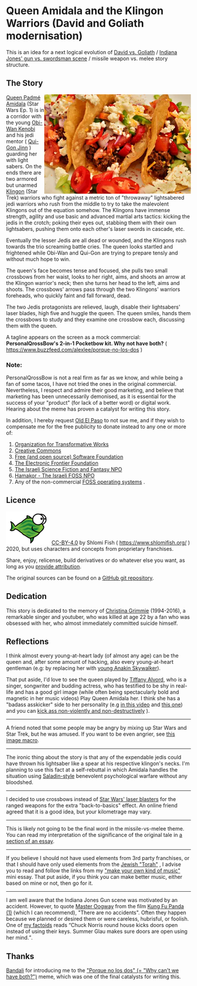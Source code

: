 # Queen Amidala and the Klingon Warriors (David and Goliath modernisation)

This is an idea for a next logical evolution of
[David vs. Goliath](https://www.shlomifish.org/philosophy/philosophy/putting-all-cards-on-the-table-2013/DocBook5/putting-all-cards-on-the-table-2013/david_and_goliath.xhtml) / [Indiana Jones' gun vs. swordsman scene](https://www.youtube.com/watch?v=7YyBtMxZgQs) / missile weapon vs. melee story structure.

## The Story

<img align="right" src="./6306095903_a5c92746ba_o--tacos-reduced-by-jeffreyw--small-400px.webp" alt="Tacos photo by JeffreyW" />

[Queen Padmé Amidala](https://starwars.fandom.com/wiki/Padm%C3%A9_Amidala) (Star Wars Ep. 1) is in a corridor with the young [Obi-Wan Kenobi](https://starwars.fandom.com/wiki/Obi-Wan_Kenobi) and his jedi mentor ( [Qui-Gon Jinn](https://en.wikipedia.org/wiki/Qui-Gon_Jinn) ) guarding her with light sabers. On the ends there are two armored but unarmed [Klingon](https://memory-alpha.fandom.com/wiki/Klingon) (Star Trek) warriors who fight against a metric ton of "throwaway" lightsabered jedi warriors who rush from the middle to try to take the malevolent Klingons out of the equation somehow. The Klingons have immense strength, agility and use basic and advanced martial arts tactics: kicking the jedis in the crotch; poking their eyes out, stabbing them with their own lightsabers, pushing them onto each other's laser swords in cascade, etc.

Eventually the lesser Jedis are all dead or wounded, and the Klingons rush towards the trio screaming battle cries. The queen looks startled and frightened while Obi-Wan and Qui-Gon are trying to prepare tensly and without much hope to win.

The queen's face becomes tense and focused, she pulls two small crossbows from
her waist, looks to her right, aims, and shoots an arrow at the Klingon
warrior's neck; then she turns her head to the left, aims and shoots. The
crossbows' arrows pass through the two Klingons' warriors foreheads, who
quickly faint and fall forward, dead.

The two Jedis protagonists are relieved, laugh, disable their lightsabers' laser blades, high five and huggle the queen. The queen smiles, hands them the crossbows to study and they examine one crossbow each, discussing them with the queen.

A tagline appears on the screen as a mock commercial: **PersonalQrossBow's 2-in-1 Pocketbow kit. Why not have both?** ( https://www.buzzfeed.com/alexlee/porque-no-los-dos )

### Note:

PersonalQrossBow is not a real firm as far as we know, and while being a fan of some tacos, I
have not tried the ones in the original commercial. Nevertheless, I respect and admire their good marketing,
and believe that marketing has been unnecessarily demonised, as it is essential for the success of
your "product" (for lack of a better word) or digital work. Hearing about the meme has
proven a catalyst for writing this story.

In addition, I hereby request [Old El Paso](https://www.oldelpaso.com/) to not sue me,
and if they wish to compensate me for the free publicity to donate instead to any
one or more of:

1. [Organization for Transformative Works](https://www.transformativeworks.org/)
2. [Creative Commons](https://creativecommons.org/)
3. [Free (and open source) Software Foundation](https://www.fsf.org/)
4. [The Electronic Frontier Foundation](https://www.eff.org/)
5. [The Israeli Science Fiction and Fantasy NPO](https://www.sf-f.org.il/en/)
6. [Hamakor - The Israeli FOSS NPO](https://www.hamakor.org.il/)
7. Any of the non-commercial [FOSS operating systems](https://en.wikipedia.org/wiki/Free_and_open-source_software) .

## Licence

![Shlomi Fish’s "EvilPHish" emblem (originally from userfriendly.org)](./evilphish-shlomif-emblem.png)
[CC-BY-4.0](https://creativecommons.org/licenses/by/4.0/) by Shlomi Fish ( https://www.shlomifish.org/ ) 2020,
but uses characters and concepts from proprietary franchises.

Share, enjoy, relicense, build derivatives or do whatever else you want, as long
as you [provide attribution](https://www.shlomifish.org/meta/copyrights/#cc_by_intr).

The original sources can be found on a [GitHub git repository](https://github.com/shlomif/missile-vs-melee-take-three).

## Dedication

This story is dedicated to the memory of [Christina Grimmie](https://en.wikipedia.org/wiki/Christina_Grimmie) (1994-2016),
a remarkable singer and youtuber, who was killed at age 22 by a fan who was obsessed with her, who almost immediately committed suicide himself.

## Reflections

I think almost every young-at-heart lady (of almost any age) can be the queen and, after
some amount of hacking, also every young-at-heart gentleman (e.g: by replacing her with
[young Anakin Skywalker](https://starwars.fandom.com/wiki/Anakin_Skywalker)).

That put aside, I'd love to see the queen played by [Tiffany Alvord](https://en.wikipedia.org/wiki/Tiffany_Alvord),
who is a singer, songwriter and budding actress, who has testified to be
shy in real-life and has a good girl image (while often being spectacularly bold and
magnetic in her music videos) Play Queen Amidala her. I think she has a "badass asskicker"
side to her personality (e.g [in this video](https://www.youtube.com/watch?v=3gxvMi6yekg)
and [this one](https://www.youtube.com/watch?v=kihnB6M4Hzs)) and you can
[kick ass non-violently and non-destructively](https://www.shlomifish.org/humour/Summerschool-at-the-NSA/) ).

----

A friend noted that some people may be angry by mixing up Star Wars and Star Trek,
but he was amused. If you want to be even angrier, see [this image macro](https://absurdlynerdly.wordpress.com/2011/10/19/use-the-force-harry/).

----

The ironic thing about the story is that any of the expendable jedis could
have thrown his lightsaber like a spear at his respective klingon's necks. I'm planning
to use this fact at a self-rebuttal in which Amidala handles the situation
using [Saladin-style](http://shlomifishswiki.branchable.com/Saladin_Style/)
benevolent psychological warfare without any bloodshed.

----

I decided to use crossbows instead of [Star Wars' laser blasters](https://starwars.fandom.com/wiki/Blaster/Legends) for the
ranged weapons for the extra "back-to-basics" effect. An online friend agreed that it is a good idea, but
your kilometrage may vary.

----

This is likely not going to be the final word in the missile-vs-melee theme. You
can read my interpretation of the significance of the original tale in
[a section of an essay](https://www.shlomifish.org/philosophy/philosophy/putting-all-cards-on-the-table-2013/DocBook5/putting-all-cards-on-the-table-2013/david_and_goliath.xhtml).

----

If you believe I should not have used elements from 3rd party franchises,
or that I should have only used elements from the [Jewish "Torah"](https://en.wikipedia.org/wiki/Torah)
, I advise you to read and follow the links from my
["make your own kind of music"](https://www.shlomifish.org/philosophy/philosophy/putting-cards-on-the-table-2019-2020/putting-cards-on-the-table-2019-2020/make-your-own-kind-of-music.xhtml)
mini essay. That put aside, if you think you can make better music, either
based on mine or not, then go for it.

----

I am well aware that the Indiana Jones Gun scene was motivated by an accident.
However, to quote [Master Oogway](https://kungfupanda.fandom.com/wiki/Oogway)
from the film [Kung Fu Panda (1)](https://en.wikipedia.org/wiki/Kung_Fu_Panda_%28film%29)
(which I can recommend), "There are no accidents". Often they happen because
we planned or desired them or were careless, hubrisful, or foolish. One of
[my factoids](https://www.shlomifish.org/humour/bits/facts/) reads
<q>Chuck Norris round house kicks doors open instead of using their keys. Summer Glau makes sure doors are open using her mind.</q>.

## Thanks

[Bandali](https://github.com/notbandali) for introducing me to the ["Porque no los dos" (= "Why can't we have both?")](https://www.buzzfeed.com/alexlee/porque-no-los-dos) meme, which was one of
the final catalysts for writing this.
